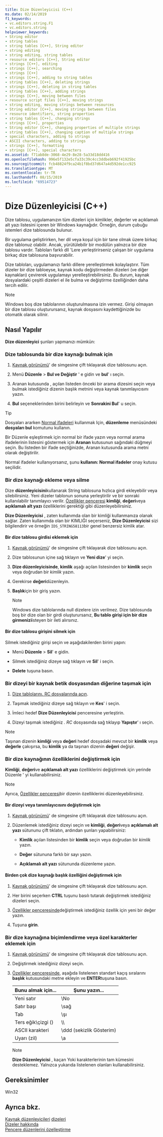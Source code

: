 ```yaml
---
title: Dize Düzenleyicisi (C++)
ms.date: 02/14/2019
f1_keywords:
- vc.editors.string.F1
- vc.editors.string
helpviewer_keywords:
- String editor
- string tables
- string tables [C++], String editor
- string editing
- string editing, string tables
- resource editors [C++], String editor
- strings [C++], editing
- strings [C++], searching
- strings [C++]
- strings [C++], adding to string tables
- string tables [C++], deleting strings
- strings [C++], deleting in string tables
- string tables [C++], adding strings
- strings [C++], moving between files
- resource script files [C++], moving strings
- string editing, moving strings between resources
- String editor [C++], moving strings between files
- resource identifiers, string properties
- string tables [C++], changing strings
- strings [C++], properties
- String editor [C++], changing properties of multiple strings
- string tables [C++], changing caption of multiple strings
- special characters, adding to strings
- ASCII characters, adding to strings
- strings [C++], formatting
- strings [C++], special characters
ms.assetid: f71ab8de-3068-4e29-8e28-5a33d18dd416
ms.openlocfilehash: 996e5f132e5cfa33c39c4cc3ddbeb692f41925bc
ms.sourcegitcommit: fcb48824f9ca24b1f8bd37d647a4d592de1cc925
ms.translationtype: MT
ms.contentlocale: tr-TR
ms.lasthandoff: 08/15/2019
ms.locfileid: "69514723"
---
```

# <a name="string-editor-c"></a>Dize Düzenleyicisi (C++)

Dize tablosu, uygulamanızın tüm dizeleri için kimlikler, değerler ve açıklamalı alt yazı listesini içeren bir Windows kaynağıdır. Örneğin, durum çubuğu istemleri dize tablosunda bulunur.

Bir uygulama geliştirirken, her dil veya koşul için bir tane olmak üzere birkaç dize tablonuz olabilir. Ancak, yürütülebilir bir modülün yalnızca bir dize tablosu vardır. Tabloları farklı dll 'Lere yerleştirirseniz çalışan bir uygulama birkaç dize tablosuna başvurabilir.

Dize tabloları, uygulamanızı farklı dillere yerelleştirmek kolaylaştırır. Tüm dizeler bir dize tabloeyse, kaynak kodu değiştirmeden dizeleri (ve diğer kaynakları) çevirerek uygulamayı yerelleştirebilirsiniz. Bu durum, kaynak dosyalardaki çeşitli dizeleri el ile bulma ve değiştirme özelliğinden daha tercih edilir.

> [!NOTE]
> Windows boş dize tablolarının oluşturulmasına izin vermez. Girişi olmayan bir dize tablosu oluşturursanız, kaynak dosyasını kaydettiğinizde bu otomatik olarak silinir.

## <a name="how-to"></a>Nasıl Yapılır

**Dize düzenleyici** şunları yapmanızı mümkün:

### <a name="to-find-a-string-resource-in-the-string-table"></a>Dize tablosunda bir dize kaynağı bulmak için

1. [Kaynak görünümü](how-to-create-a-resource-script-file.md#create-resources)' de simgesine çift tıklayarak dize tablosunu açın.

1. Menü **Düzenle** > **Bul ve Değiştir** ' e gidin ve **bul**' ı seçin.

1. Aranan kutusunda , açılan listeden önceki bir arama dizesini seçin veya bulmak istediğiniz dizenin başlık metnini veya kaynak tanımlayıcısını yazın.

1. **Bul** seçeneklerinden birini belirleyin ve **Sonrakini Bul**' u seçin.

> [!TIP]
> Dosyaları ararken [Normal ifadeleri](/visualstudio/ide/using-regular-expressions-in-visual-studio) kullanmak Için, **düzenleme** menüsündeki **dosyaları bul** komutunu kullanın.
>
> Bir Düzenle eşleştirmek için normal bir ifade yazın veya normal arama ifadelerinin listesini göstermek için **Aranan** kutusunun sağındaki düğmeyi seçin. Bu listeden bir ifade seçtiğinizde, Aranan kutusunda arama metni olarak değiştirilir.
>
> Normal ifadeler kullanıyorsanız, şunu **kullanın: Normal ifadeler** onay kutusu seçilidir.

### <a name="to-add-or-delete-a-string-resource"></a>Bir dize kaynağı ekleme veya silme

Dize **düzenleyicisini**kullanarak String tablosuna hızlıca girdi ekleyebilir veya silebilirsiniz. Yeni dizeler tablonun sonuna yerleştirilir ve bir sonraki kullanılabilir tanımlayıcı verilir. [Özellikler penceresi](/visualstudio/ide/reference/properties-window) **kimliği**, **değeri**veya **açıklamalı alt yazı** özelliklerini gerektiği gibi düzenleyebilirsiniz.

**Dize Düzenleyicisi** , zaten kullanımda olan bir kimliği kullanmanıza olanak sağlar. Zaten kullanımda olan bir KIMLIĞI seçerseniz, **Dize Düzenleyicisi** sizi bilgilendirir ve örneğin `IDS_STRING58113`bir genel benzersiz kimlik atar.

#### <a name="to-add-a-string-table-entry"></a>Bir dize tablosu girdisi eklemek için

1. [Kaynak görünümü](how-to-create-a-resource-script-file.md#create-resources)' de simgesine çift tıklayarak dize tablosunu açın.

1. Dize tablosunun içine sağ tıklayın ve **Yeni dize**' yi seçin.

1. **Dize düzenleyicisinde**, **kimlik** aşağı açılan listesinden bir **kimlik** seçin veya doğrudan bir *kimlik* yazın.

1. Gerekirse **değeri**düzenleyin.

1. **Başlık**için bir giriş yazın.

   > [!NOTE]
   > Windows dize tablolarında null dizelere izin verilmez. Dize tablosunda boş bir dize olan bir girdi oluşturursanız, **Bu tablo girişi için bir dize girmenizi**isteyen bir ileti alırsınız.

#### <a name="to-delete-a-string-table-entry"></a>Bir dize tablosu girişini silmek için

Silmek istediğiniz girişi seçin ve aşağıdakilerden birini yapın:

- Menü **Düzenle** > **Sil**' e gidin.

- Silmek istediğiniz dizeye sağ tıklayın ve **Sil**' i seçin.

- **Delete** tuşuna basın.

### <a name="to-move-a-string-from-one-resource-script-file-to-another"></a>Bir dizeyi bir kaynak betik dosyasından diğerine taşımak için

1. [Dize tablolarını. RC dosyalarında açın](../windows/how-to-create-a-resource-script-file.md).

1. Taşımak istediğiniz dizeye sağ tıklayın ve **Kes**' i seçin.

1. İmleci hedef **Dize Düzenleyicisi** penceresine yerleştirin.

1. Dizeyi taşımak istediğiniz *. RC* dosyasında sağ tıklayıp **Yapıştır**' ı seçin.

> [!NOTE]
> Taşınan dizenin **kimliği** veya **değeri** hedef dosyadaki mevcut bir **kimlik** veya **değerle** çakışırsa, bu **kimlik** ya da taşınan dizenin **değeri** değişir.

### <a name="to-change-the-properties-of-a-string-resource"></a>Bir dize kaynağının özelliklerini değiştirmek için

**Kimliği**, **değeri**ve **açıklamalı alt yazı** özelliklerini değiştirmek için yerinde Düzenle ' yi kullanabilirsiniz.

> [!NOTE]
>  Ayrıca, [Özellikler penceresi](/visualstudio/ide/reference/properties-window)bir dizenin özelliklerini düzenleyebilirsiniz.

#### <a name="to-change-a-string-or-its-identifier"></a>Bir dizeyi veya tanımlayıcısını değiştirmek için

1. [Kaynak görünümü](how-to-create-a-resource-script-file.md#create-resources)' de simgesine çift tıklayarak dize tablosunu açın.

1. Düzenlemek istediğiniz dizeyi seçin ve **kimliği**, **değeri**veya **açıklamalı alt yazı** sütununu çift tıklatın, ardından şunları yapabilirsiniz:

   - **Kimlik** açılan listesinden bir **kimlik** seçin veya doğrudan bir *kimlik* yazın.

   - **Değer** sütununa farklı bir sayı yazın.

   - **Açıklamalı alt yazı** sütununda düzenleme yazın.

#### <a name="to-change-the-caption-property-of-multiple-string-resources"></a>Birden çok dize kaynağı başlık özelliğini değiştirmek için

1. [Kaynak görünümü](how-to-create-a-resource-script-file.md#create-resources)' de simgesine çift tıklayarak dize tablosunu açın.

1. Her birini seçerken **CTRL** tuşunu basılı tutarak değiştirmek istediğiniz dizeleri seçin.

1. [Özellikler penceresinde](/visualstudio/ide/reference/properties-window)değiştirmek istediğiniz özellik için yeni bir değer yazın.

1. Tuşuna **girin**.

### <a name="to-add-formatting-or-special-characters-to-a-string-resource"></a>Bir dize kaynağına biçimlendirme veya özel karakterler eklemek için

1. [Kaynak görünümü](how-to-create-a-resource-script-file.md#create-resources)' de simgesine çift tıklayarak dize tablosunu açın.

1. Değiştirmek istediğiniz dizeyi seçin.

1. [Özellikler penceresinde](/visualstudio/ide/reference/properties-window), aşağıda listelenen standart kaçış sıralarını **başlık** kutusundaki metne ekleyin ve **ENTER**tuşuna basın.

   |Bunu almak için...|Şunu yazın...|
   |-----------------|---------------|
   | Yeni satır | \\No |
   | Satır başı | \\sağ |
   | Tab | \\şı |
   | Ters eğik\\çizgi () | \\\\ |
   | ASCII karakteri | \\ddd (sekizlik Gösterim) |
   | Uyarı (zil) | \\a |

   > [!NOTE]
   > **Dize Düzenleyicisi** , kaçan Yoki karakterlerinin tam kümesini desteklemez. Yalnızca yukarıda listelenen olanları kullanabilirsiniz.

## <a name="requirements"></a>Gereksinimler

Win32

## <a name="see-also"></a>Ayrıca bkz.

[Kaynak düzenleyicileri](../windows/resource-editors.md)
[dizeleri](/windows/win32/menurc/strings)<br/>
[Dizeler hakkında](/windows/win32/menurc/about-strings)<br/>
[Pencere düzenlerini özelleştirme](/visualstudio/ide/customizing-window-layouts-in-visual-studio)